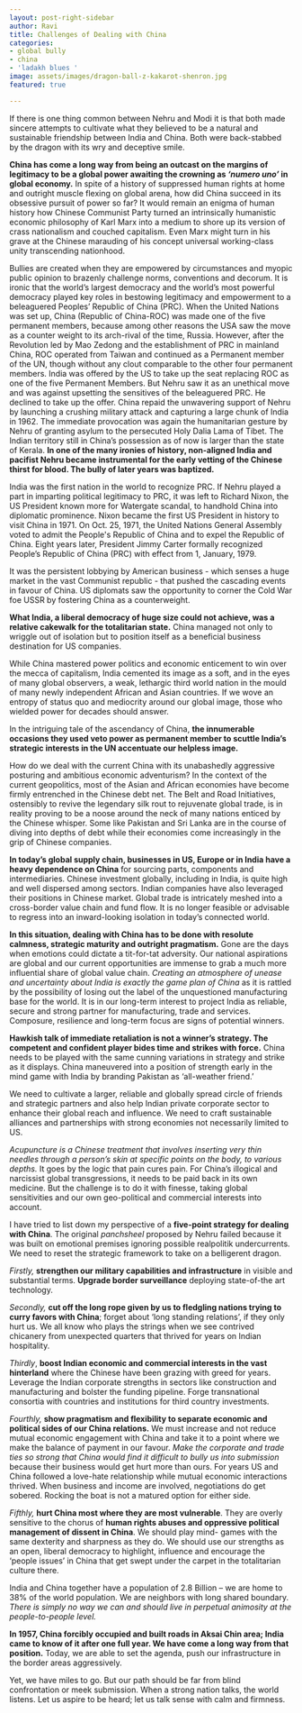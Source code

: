```yaml
---
layout: post-right-sidebar
author: Ravi
title: Challenges of Dealing with China
categories:
- global bully
- china
- 'ladakh blues '
image: assets/images/dragon-ball-z-kakarot-shenron.jpg
featured: true

---
```

If there is one thing common between Nehru and Modi it is that both made sincere attempts to cultivate what they believed to be a natural and sustainable friendship between India and China. Both were back-stabbed by the dragon with its wry and deceptive smile.

**China has come a long way from being an outcast on the margins of legitimacy to be a global power awaiting the crowning as _‘numero uno’_ in global economy.** In spite of a history of suppressed human rights at home and outright muscle flexing on global arena, how did China succeed in its obsessive pursuit of power so far? It would remain an enigma of human history how Chinese Communist Party turned an intrinsically humanistic economic philosophy of Karl Marx into a medium to shore up its version of crass nationalism and couched capitalism. Even Marx might turn in his grave at the Chinese marauding of his concept universal working-class unity transcending nationhood.

Bullies are created when they are empowered by circumstances and myopic public opinion to brazenly challenge norms, conventions and decorum. It is ironic that the world’s largest democracy and the world’s most powerful democracy played key roles in bestowing legitimacy and empowerment to a beleaguered Peoples’ Republic of China (PRC). When the United Nations was set up, China (Republic of China-ROC) was made one of the five permanent members, because among other reasons the USA saw the move as a counter weight to its arch-rival of the time, Russia. However, after the Revolution led by Mao Zedong and the establishment of PRC in mainland China, ROC operated from Taiwan and continued as a Permanent member of the UN, though without any clout comparable to the other four permanent members. India was offered by the US to take up the seat replacing ROC as one of the five Permanent Members. But Nehru saw it as an unethical move and was against upsetting the sensitives of the beleaguered PRC. He declined to take up the offer. China repaid the unwavering support of Nehru by launching a crushing military attack and capturing a large chunk of India in 1962. The immediate provocation was again the humanitarian gesture by Nehru of granting asylum to the persecuted Holy Dalia Lama of Tibet. The Indian territory still in China’s possession as of now is larger than the state of Kerala. **In one of the many ironies of history, non-aligned India and pacifist Nehru became instrumental for the early vetting of the Chinese thirst for blood. The bully of later years was baptized.**

India was the first nation in the world to recognize PRC. If Nehru played a part in imparting political legitimacy to PRC, it was left to Richard Nixon, the US President known more for Watergate scandal, to handhold China into diplomatic prominence. Nixon became the first US President in history to visit China in 1971. On Oct. 25, 1971, the United Nations General Assembly voted to admit the People's Republic of China and to expel the Republic of China. Eight years later, President Jimmy Carter formally recognized People’s Republic of China (PRC) with effect from 1, January, 1979.

It was the persistent lobbying by American business - which senses a huge market in the vast Communist republic - that pushed the cascading events in favour of China. US diplomats saw the opportunity to corner the Cold War foe USSR by fostering China as a counterweight. 

**What India, a liberal democracy of huge size could not achieve, was a relative cakewalk for the totalitarian state.** China managed not only to wriggle out of isolation but to position itself as a beneficial business destination for US companies.

While China mastered power politics and economic enticement to win over the mecca of capitalism, India cemented its image as a soft, and in the eyes of many global observers, a weak, lethargic third world nation in the mould of many newly independent African and Asian countries. If we wove an entropy of status quo and mediocrity around our global image, those who wielded power for decades should answer.

In the intriguing tale of the ascendancy of China, **the innumerable occasions they used veto power as permanent member to scuttle India’s strategic interests in the UN accentuate our helpless image.**

How do we deal with the current China with its unabashedly aggressive posturing and ambitious economic adventurism? In the context of the current geopolitics, most of the Asian and African economies have become firmly entrenched in the Chinese debt net. The Belt and Road Initiatives, ostensibly to revive the legendary silk rout to rejuvenate global trade, is in reality proving to be a noose around the neck of many nations enticed by the Chinese whisper. Some like Pakistan and Sri Lanka are in the course of diving into depths of debt while their economies come increasingly in the grip of Chinese companies.

**In today’s global supply chain, businesses in US, Europe or in India have a heavy dependence on China** for sourcing parts, components and intermediaries. Chinese investment globally, including in India, is quite high and well dispersed among sectors. Indian companies have also leveraged their positions in Chinese market. Global trade is intricately meshed into a cross-border value chain and fund flow. It is no longer feasible or advisable to regress into an inward-looking isolation in today’s connected world.

**In this situation, dealing with China has to be done with resolute calmness, strategic maturity and outright pragmatism.** Gone are the days when emotions could dictate a tit-for-tat adversity. Our national aspirations are global and our current opportunities are immense to grab a much more influential share of global value chain. _Creating an atmosphere of unease and uncertainty about India is exactly the game plan of China_ as it is rattled by the possibility of losing out the label of the unquestioned manufacturing base for the world. It is in our long-term interest to project India as reliable, secure and strong partner for manufacturing, trade and services. Composure, resilience and long-term focus are signs of potential winners.

**Hawkish talk of immediate retaliation is not a winner’s strategy. The competent and confident player bides time and strikes with force.** China needs to be played with the same cunning variations in strategy and strike as it displays. China maneuvered into a position of strength early in the mind game with India by branding Pakistan as ‘all-weather friend.’

We need to cultivate a larger, reliable and globally spread circle of friends and strategic partners and also help Indian private corporate sector to enhance their global reach and influence. We need to craft sustainable alliances and partnerships with strong economies not necessarily limited to US.

_Acupuncture is a Chinese treatment that involves inserting very thin needles through a person’s skin at specific points on the body, to various depths._ It goes by the logic that pain cures pain. For China’s illogical and narcissist global transgressions, it needs to be paid back in its own medicine. But the challenge is to do it with finesse, taking global sensitivities and our own geo-political and commercial interests into account.

I have tried to list down my perspective of a **five-point strategy for dealing with China**. The original _panchsheel_ proposed by Nehru failed because it was built on emotional premises ignoring possible realpolitik undercurrents. We need to reset the strategic framework to take on a belligerent dragon.

_Firstly,_ **strengthen our military capabilities and infrastructure** in visible and substantial terms. **Upgrade border surveillance** deploying state-of-the art technology.

_Secondly,_ **cut off the long rope given by us to fledgling nations trying to curry favors with China**; forget about ‘long standing relations’, if they only hurt us. We all know who plays the strings when we see contrived chicanery from unexpected quarters that thrived for years on Indian hospitality.

_Thirdly_, **boost Indian economic and commercial interests in the vast hinterland** where the Chinese have been grazing with greed for years. Leverage the Indian corporate strengths in sectors like construction and manufacturing and bolster the funding pipeline. Forge transnational consortia with countries and institutions for third country investments.

_Fourthly,_ **show pragmatism and flexibility to separate economic and political sides of our China relations.** We must increase and not reduce mutual economic engagement with China and take it to a point where we make the balance of payment in our favour. _Make the corporate and trade ties so strong that China would find it difficult to bully us into submission_ because their business would get hurt more than ours. For years US and China followed a love-hate relationship while mutual economic interactions thrived. When business and income are involved, negotiations do get sobered. Rocking the boat is not a matured option for either side.

_Fifthly,_ **hurt China most where they are most vulnerable**. They are overly sensitive to the chorus of **human rights abuses and oppressive political management of dissent in China**. We should play mind- games with the same dexterity and sharpness as they do. We should use our strengths as an open, liberal democracy to highlight, influence and encourage the ‘people issues’ in China that get swept under the carpet in the totalitarian culture there.

India and China together have a population of 2.8 Billion – we are home to 38% of the world population. We are neighbors with long shared boundary. _There is simply no way we can and should live in perpetual animosity at the people-to-people level._

**In 1957, China forcibly occupied and built roads in Aksai Chin area; India came to know of it after one full year. We have come a long way from that position.** Today, we are able to set the agenda, push our infrastructure in the border areas aggressively.

Yet, we have miles to go. But our path should be far from blind confrontation or meek submission. When a strong nation talks, the world listens. Let us aspire to be heard; let us talk sense with calm and firmness.